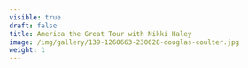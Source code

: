 ```yaml
---
visible: true
draft: false
title: America the Great Tour with Nikki Haley
image: /img/gallery/139-1260663-230628-douglas-coulter.jpg
weight: 1
---
```

